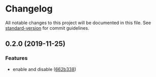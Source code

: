 # Changelog

All notable changes to this project will be documented in this file. See [standard-version](https://github.com/conventional-changelog/standard-version) for commit guidelines.

## 0.2.0 (2019-11-25)


### Features

* enable and disable ([662b338](https://github.com/zetlen/hastily/commit/662b338))
